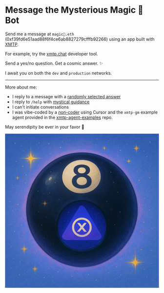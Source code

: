 # Message the Mysterious Magic 🎱 Bot

Send me a message at `magic🎱.eth` (0xf39fd6e51aad88f6f4ce6ab8827279cfffb92266) using an app built with [XMTP](https://docs.xmtp.org/). 

For example, try the [xmtp.chat](https://xmtp.chat/) developer tool.

Send a yes/no question. Get a cosmic answer. ✨

I await you on both the `dev` and `production` networks.

---

More about me:
- I reply to a message with a [randomly selected answer](https://github.com/jhaaaa/magic-8-ball-bot/blob/main/src/index.ts#L29-L50)
- I reply to `/help` with [mystical guidance](https://github.com/jhaaaa/magic-8-ball-bot/blob/main/src/index.ts#L62-L78)
- I can't initiate conversations
- I was vibe-coded by a [non-coder](https://bsky.app/profile/alohajha.bsky.social) using Cursor and the `xmtp-gm` example agent provided in the [xmtp-agent-examples](https://github.com/ephemeraHQ/xmtp-agent-examples) repo.

May serendipity be ever in your favor 🌈

![](magic-eight-ball-bot.jpg)